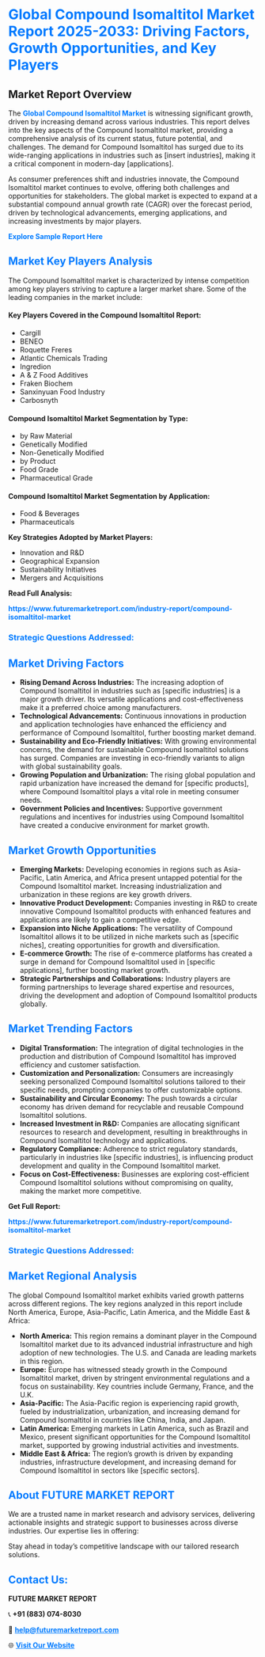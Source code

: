 <h1 style="color: #007BFF;">Global Compound Isomaltitol Market Report 2025-2033: Driving Factors, Growth Opportunities, and Key Players</h1>

<section id="overview">
<h2>Market Report Overview</h2>
<p>The <a href="https://www.futuremarketreport.com/industry-report/compound-isomaltitol-market" style="color: #007BFF; text-decoration: none;"><strong>Global Compound Isomaltitol Market</strong></a> is witnessing significant growth, driven by increasing demand across various industries. This report delves into the key aspects of the Compound Isomaltitol market, providing a comprehensive analysis of its current status, future potential, and challenges. The demand for Compound Isomaltitol has surged due to its wide-ranging applications in industries such as [insert industries], making it a critical component in modern-day [applications].</p>
<p>As consumer preferences shift and industries innovate, the Compound Isomaltitol market continues to evolve, offering both challenges and opportunities for stakeholders. The global market is expected to expand at a substantial compound annual growth rate (CAGR) over the forecast period, driven by technological advancements, emerging applications, and increasing investments by major players.</p>
</section>

<section id="overview">
<p><a href="https://www.futuremarketreport.com/request-sample/reportId=103673" style="color: #007BFF; text-decoration: none;"><strong>Explore Sample Report Here</strong></a></p>
</section>

<section id="key-players">
<h2 style="color: #007BFF;">Market Key Players Analysis</h2>
<p>The Compound Isomaltitol market is characterized by intense competition among key players striving to capture a larger market share. Some of the leading companies in the market include:</p>
<h4>Key Players Covered in the Compound Isomaltitol Report:</h4>
<ul><li>Cargill</li><li>BENEO</li><li>Roquette Freres</li><li>Atlantic Chemicals Trading</li><li>Ingredion</li><li>A &amp; Z Food Additives</li><li>Fraken Biochem</li><li>Sanxinyuan Food Industry</li><li>Carbosnyth</li></ul>
<h4>Compound Isomaltitol Market Segmentation by Type:</h4>
<ul><li>by Raw Material</li><li>Genetically Modified</li><li>Non-Genetically Modified</li><li>by Product</li><li>Food Grade</li><li>Pharmaceutical Grade</li></ul>

<h4>Compound Isomaltitol Market Segmentation by Application:</h4>
<ul><li>Food &amp; Beverages</li><li>Pharmaceuticals</li></ul>
<p><strong>Key Strategies Adopted by Market Players:</strong></p>
<ul>
<li>Innovation and R&D</li>
<li>Geographical Expansion</li>
<li>Sustainability Initiatives</li>
<li>Mergers and Acquisitions</li>
</ul>
</section>

<section>
<p><strong>Read Full Analysis: </strong></p><a href="https://www.futuremarketreport.com/industry-report/compound-isomaltitol-market" style="color: #007BFF; text-decoration: none;"><strong>https://www.futuremarketreport.com/industry-report/compound-isomaltitol-market</strong></a>
<h3 style="color: #007BFF;">Strategic Questions Addressed:</h3>
</section>

<section id="driving-factors">
<h2 style="color: #007BFF;">Market Driving Factors</h2>
<ul>
<li><strong>Rising Demand Across Industries:</strong> The increasing adoption of Compound Isomaltitol in industries such as [specific industries] is a major growth driver. Its versatile applications and cost-effectiveness make it a preferred choice among manufacturers.</li>
<li><strong>Technological Advancements:</strong> Continuous innovations in production and application technologies have enhanced the efficiency and performance of Compound Isomaltitol, further boosting market demand.</li>
<li><strong>Sustainability and Eco-Friendly Initiatives:</strong> With growing environmental concerns, the demand for sustainable Compound Isomaltitol solutions has surged. Companies are investing in eco-friendly variants to align with global sustainability goals.</li>
<li><strong>Growing Population and Urbanization:</strong> The rising global population and rapid urbanization have increased the demand for [specific products], where Compound Isomaltitol plays a vital role in meeting consumer needs.</li>
<li><strong>Government Policies and Incentives:</strong> Supportive government regulations and incentives for industries using Compound Isomaltitol have created a conducive environment for market growth.</li>
</ul>
</section>

<section id="growth-opportunities">
<h2 style="color: #007BFF;">Market Growth Opportunities</h2>
<ul>
<li><strong>Emerging Markets:</strong> Developing economies in regions such as Asia-Pacific, Latin America, and Africa present untapped potential for the Compound Isomaltitol market. Increasing industrialization and urbanization in these regions are key growth drivers.</li>
<li><strong>Innovative Product Development:</strong> Companies investing in R&D to create innovative Compound Isomaltitol products with enhanced features and applications are likely to gain a competitive edge.</li>
<li><strong>Expansion into Niche Applications:</strong> The versatility of Compound Isomaltitol allows it to be utilized in niche markets such as [specific niches], creating opportunities for growth and diversification.</li>
<li><strong>E-commerce Growth:</strong> The rise of e-commerce platforms has created a surge in demand for Compound Isomaltitol used in [specific applications], further boosting market growth.</li>
<li><strong>Strategic Partnerships and Collaborations:</strong> Industry players are forming partnerships to leverage shared expertise and resources, driving the development and adoption of Compound Isomaltitol products globally.</li>
</ul>
</section>

<section id="trending-factors">
<h2 style="color: #007BFF;">Market Trending Factors</h2>
<ul>
<li><strong>Digital Transformation:</strong> The integration of digital technologies in the production and distribution of Compound Isomaltitol has improved efficiency and customer satisfaction.</li>
<li><strong>Customization and Personalization:</strong> Consumers are increasingly seeking personalized Compound Isomaltitol solutions tailored to their specific needs, prompting companies to offer customizable options.</li>
<li><strong>Sustainability and Circular Economy:</strong> The push towards a circular economy has driven demand for recyclable and reusable Compound Isomaltitol solutions.</li>
<li><strong>Increased Investment in R&D:</strong> Companies are allocating significant resources to research and development, resulting in breakthroughs in Compound Isomaltitol technology and applications.</li>
<li><strong>Regulatory Compliance:</strong> Adherence to strict regulatory standards, particularly in industries like [specific industries], is influencing product development and quality in the Compound Isomaltitol market.</li>
<li><strong>Focus on Cost-Effectiveness:</strong> Businesses are exploring cost-efficient Compound Isomaltitol solutions without compromising on quality, making the market more competitive.</li>
</ul>
</section>

<section>
<p><strong>Get Full Report: </strong></p><a href="https://www.futuremarketreport.com/industry-report/compound-isomaltitol-market" style="color: #007BFF; text-decoration: none;"><strong>https://www.futuremarketreport.com/industry-report/compound-isomaltitol-market</strong></a>
<h3 style="color: #007BFF;">Strategic Questions Addressed:</h3>
</section>


<section id="regional-analysis">
<h2 style="color: #007BFF;">Market Regional Analysis</h2>
<p>The global Compound Isomaltitol market exhibits varied growth patterns across different regions. The key regions analyzed in this report include North America, Europe, Asia-Pacific, Latin America, and the Middle East & Africa:</p>
<ul>
<li><strong>North America:</strong> This region remains a dominant player in the Compound Isomaltitol market due to its advanced industrial infrastructure and high adoption of new technologies. The U.S. and Canada are leading markets in this region.</li>
<li><strong>Europe:</strong> Europe has witnessed steady growth in the Compound Isomaltitol market, driven by stringent environmental regulations and a focus on sustainability. Key countries include Germany, France, and the U.K.</li>
<li><strong>Asia-Pacific:</strong> The Asia-Pacific region is experiencing rapid growth, fueled by industrialization, urbanization, and increasing demand for Compound Isomaltitol in countries like China, India, and Japan.</li>
<li><strong>Latin America:</strong> Emerging markets in Latin America, such as Brazil and Mexico, present significant opportunities for the Compound Isomaltitol market, supported by growing industrial activities and investments.</li>
<li><strong>Middle East & Africa:</strong> The region’s growth is driven by expanding industries, infrastructure development, and increasing demand for Compound Isomaltitol in sectors like [specific sectors].</li>
</ul>
</section>

<footer>
<h2 style="color: #007BFF;">About FUTURE MARKET REPORT</h2>
<p>We are a trusted name in market research and advisory services, delivering actionable insights and strategic support to businesses across diverse industries. Our expertise lies in offering:</p>

<p>Stay ahead in today’s competitive landscape with our tailored research solutions.</p>

<h2 style="color: #007BFF;">Contact Us:</h2>
<p><strong>FUTURE MARKET REPORT</strong></p>
<p>📞 <strong>+91 (883) 074-8030</strong></p>
<p>📧 <strong><a href="mailto:help@futuremarketreport.com" style="color: #007BFF;">help@futuremarketreport.com</a></strong></p>
<p>🌐 <strong><a href="https://www.futuremarketreport.com/" style="color: #007BFF;">Visit Our Website</a></strong></p>
</footer>